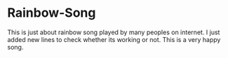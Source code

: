 # Rainbow-Song
This is just about rainbow song played by many peoples on internet.
I just added new lines to check whether its working or not.
This is a very happy song.
